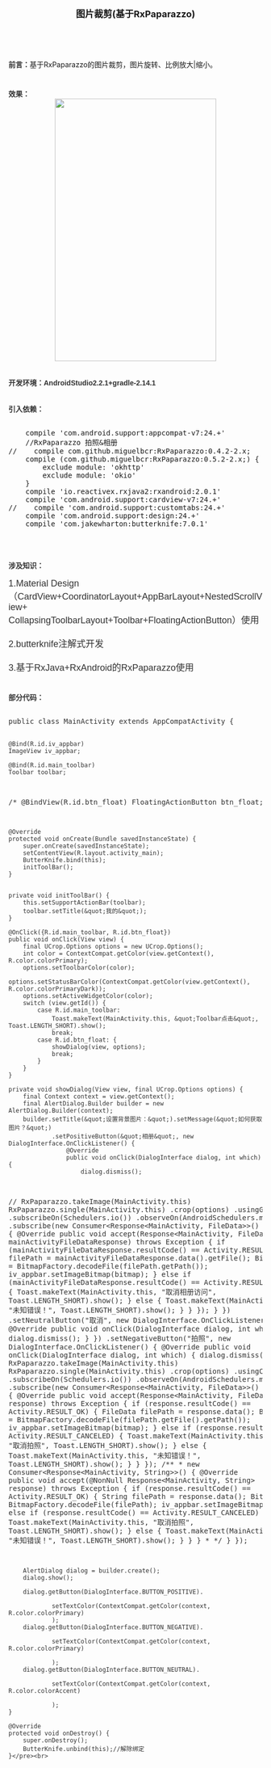 <!-- Baidu Button BEGIN -->
<div id="article_content" class="article_content">

<div style="text-align:center"><strong><span style="font-size:18px">图片裁剪(基于RxPaparazzo)</span></strong></div>
<div style="text-align:center"><strong><span style="font-size:18px"><br>
</span></strong></div>
<div style="text-align:center"><strong><span style="font-size:18px"><br>
</span></strong></div>
<div style="text-align:left"><br>
<br>
<strong><span style="font-size:14px"><span style="color:rgb(51,51,51); font-family:Arial; line-height:26px">前言</span><span style="color:rgb(51,51,51); font-family:Arial; line-height:26px">：</span></span></strong><span style="font-size:14px">基于RxPaparazzo的图片裁剪，图片旋转、比例放大|缩小。</span><br>
</div>
<div style="text-align:left"><span style="font-size:14px"><br>
</span></div>
<div style="text-align:left"><span style="font-size:14px"><br>
</span></div>
<div style="text-align:left"><span style="font-size:14px"><span style="color:rgb(51,51,51); font-family:&quot;Microsoft YaHei&quot;,Arial"><strong>效果：</strong></span><br>
</span></div>
<div style="text-align:center"><span style="font-size:14px"><span style="color:rgb(51,51,51); font-family:&quot;Microsoft YaHei&quot;,Arial"><strong><img src="http://img.blog.csdn.net/20170511105640724?watermark/2/text/aHR0cDovL2Jsb2cuY3Nkbi5uZXQvemhoX2NzZG5fYXJk/font/5a6L5L2T/fontsize/400/fill/I0JBQkFCMA==/dissolve/70/gravity/Center" width="320" height="520" alt=""><br>
</strong></span></span></div>
<div style="text-align:left"><span style="font-size:14px"><span style="color:rgb(51,51,51); font-family:&quot;Microsoft YaHei&quot;,Arial"><strong><br>
</strong></span></span></div>
<div style="text-align:left"><span style="font-size:14px"><span style="color:rgb(51,51,51); font-family:&quot;Microsoft YaHei&quot;,Arial"><strong><span style="color:rgb(51,51,51); font-family:&quot;Microsoft YaHei&quot;,Arial"><br>
</span></strong></span></span></div>
<div style="text-align:left"><span style="font-size:14px"><span style="color:rgb(51,51,51); font-family:&quot;Microsoft YaHei&quot;,Arial"><strong><span style="color:rgb(51,51,51); font-family:&quot;Microsoft YaHei&quot;,Arial">开发环境：AndroidStudio2.2.1&#43;gradle-2.14.1</span><br>
</strong></span></span></div>
<div style="text-align:left"><span style="font-size:14px"><span style="color:rgb(51,51,51); font-family:&quot;Microsoft YaHei&quot;,Arial"><strong><br>
</strong></span></span></div>
<div style="text-align:left"><span style="font-size:14px"><span style="color:rgb(51,51,51); font-family:&quot;Microsoft YaHei&quot;,Arial"><strong><br>
</strong></span></span></div>
<div style="text-align:left"><span style="font-size:14px"><span style="color:rgb(51,51,51); font-family:&quot;Microsoft YaHei&quot;,Arial"><strong>引入依赖：</strong></span></span></div>
<div style="text-align:left"><span style="font-size:14px"><span style="color:rgb(51,51,51); font-family:&quot;Microsoft YaHei&quot;,Arial"><strong><br>
</strong></span></span></div>
<div style="text-align:left"><span style="color:rgb(51,51,51); font-family:&quot;Microsoft YaHei&quot;,Arial"><strong></strong></span><pre name="code" class="java">
    compile 'com.android.support:appcompat-v7:24.+'
    //RxPaparazzo 拍照&amp;相册
//    compile com.github.miguelbcr:RxPaparazzo:0.4.2-2.x;
    compile (com.github.miguelbcr:RxPaparazzo:0.5.2-2.x;) {
        exclude module: 'okhttp'
        exclude module: 'okio'
    }
    compile 'io.reactivex.rxjava2:rxandroid:2.0.1'
    compile 'com.android.support:cardview-v7:24.+'
//    compile 'com.android.support:customtabs:24.+'
    compile 'com.android.support:design:24.+'
    compile 'com.jakewharton:butterknife:7.0.1'</pre><br>
<br>
</div>
<div style="text-align:left"><span style="font-size:14px"><span style="color:rgb(51,51,51); font-family:&quot;Microsoft YaHei&quot;,Arial"><strong><br>
</strong></span></span></div>
<div style="text-align:left"><span style="font-size:14px"><span style="color:rgb(51,51,51); font-family:&quot;Microsoft YaHei&quot;,Arial"><span style="color:rgb(51,51,51); font-family:&quot;Microsoft YaHei&quot;,Arial"><span style="font-family:Arial"><strong>涉及知识：</strong></span></span><br>
</span></span></div>
<div style="text-align:left"><span style="font-size:14px"><span style="color:rgb(51,51,51); font-family:&quot;Microsoft YaHei&quot;,Arial"><strong><span style="color:rgb(51,51,51); font-family:&quot;Microsoft YaHei&quot;,Arial; font-size:14px"><span style="font-family:Arial"><br>
</span></span></strong></span></span></div>
<div style="text-align:left"><span style="font-size:18px"><span style="color:rgb(51,51,51); font-family:&quot;Microsoft YaHei&quot;,Arial"><span style="color:rgb(51,51,51); font-family:&quot;Microsoft YaHei&quot;,Arial"><span style="font-family:Arial">1.Material Design（CardView&#43;CoordinatorLayout&#43;AppBarLayout&#43;</span></span></span><span style="color:rgb(51,51,51); font-family:&quot;Microsoft YaHei&quot;,Arial"><span style="font-family:Arial">NestedScrollView</span></span><span style="color:rgb(51,51,51); font-family:&quot;Microsoft YaHei&quot;,Arial"><span style="font-family:Arial">&#43;</span></span></span></div>
<div style="text-align:left"><span style="color:rgb(51,51,51); font-family:&quot;Microsoft YaHei&quot;,Arial"><span style="font-family:Arial"><span style="font-size:18px">CollapsingToolbarLayout&#43;Toolbar&#43;FloatingActionButton）使用</span></span></span></div>
<div style="text-align:left"><span style="color:rgb(51,51,51); font-family:&quot;Microsoft YaHei&quot;,Arial"><span style="font-family:Arial"><span style="font-size:18px"><br>
</span></span></span></div>
<div style="text-align:left"><span style="color:rgb(51,51,51); font-family:&quot;Microsoft YaHei&quot;,Arial"><span style="color:rgb(51,51,51); font-family:&quot;Microsoft YaHei&quot;,Arial"><span style="font-family:Arial"><span style="font-size:18px">2.butterknife注解式开发</span></span></span></span></div>
<div style="text-align:left"><span style="color:rgb(51,51,51); font-family:&quot;Microsoft YaHei&quot;,Arial"><span style="color:rgb(51,51,51); font-family:&quot;Microsoft YaHei&quot;,Arial"><span style="font-family:Arial"><span style="font-size:18px"><br>
</span></span></span></span></div>
<div style="text-align:left"><span style="color:rgb(51,51,51); font-family:&quot;Microsoft YaHei&quot;,Arial"><span style="color:rgb(51,51,51); font-family:&quot;Microsoft YaHei&quot;,Arial"><span style="font-family:Arial"><span style="font-size:18px">3.基于RxJava&#43;RxAndroid的RxPaparazzo使用</span></span></span></span></div>
<div style="text-align:left"><span style="color:rgb(51,51,51); font-family:&quot;Microsoft YaHei&quot;,Arial"><span style="color:rgb(51,51,51); font-family:&quot;Microsoft YaHei&quot;,Arial"><span style="font-family:Arial"><span style="font-size:18px"><br>
</span></span></span></span></div>
<div style="text-align:left"><span style="font-size:14px"><span style="color:rgb(51,51,51); font-family:&quot;Microsoft YaHei&quot;,Arial"><strong><span style="color:rgb(51,51,51); font-family:&quot;Microsoft YaHei&quot;,Arial; font-size:14px"><span style="font-family:Arial"><br>
</span></span></strong></span></span></div>
<div style="text-align:left"><span style="font-size:14px"><span style="color:rgb(51,51,51); font-family:&quot;Microsoft YaHei&quot;,Arial"><span style="font-weight:bold"><span style="color:rgb(51,51,51); font-family:&quot;Microsoft YaHei&quot;,Arial"><span style="font-family:Arial"><span style="color:rgb(51,51,51); font-family:&quot;Microsoft YaHei&quot;,Arial">部分代码：</span><br>
</span></span></span></span></span></div>
<div style="text-align:left"><span style="font-size:14px"><span style="color:rgb(51,51,51); font-family:&quot;Microsoft YaHei&quot;,Arial"><strong><span style="color:rgb(51,51,51); font-family:&quot;Microsoft YaHei&quot;,Arial; font-size:14px"><span style="font-family:Arial"><br>
</span></span></strong></span></span></div>
<div style="text-align:left"><span style="font-family:&quot;Microsoft YaHei&quot;,Arial"><strong><span style="font-family:&quot;Microsoft YaHei&quot;,Arial"><span style="font-family:Arial"></span></span></strong></span><pre name="code" class="java" style="color: rgb(51, 51, 51); font-size: 14px;">public class MainActivity extends AppCompatActivity {

    @Bind(R.id.iv_appbar)
    ImageView iv_appbar;

    @Bind(R.id.main_toolbar)
    Toolbar toolbar;

 /*   @BindView(R.id.btn_float)
    FloatingActionButton btn_float;*/

    @Override
    protected void onCreate(Bundle savedInstanceState) {
        super.onCreate(savedInstanceState);
        setContentView(R.layout.activity_main);
        ButterKnife.bind(this);
        initToolBar();
    }


    private void initToolBar() {
        this.setSupportActionBar(toolbar);
        toolbar.setTitle(&quot;我的&quot;);
    }

    @OnClick({R.id.main_toolbar, R.id.btn_float})
    public void onClick(View view) {
        final UCrop.Options options = new UCrop.Options();
        int color = ContextCompat.getColor(view.getContext(), R.color.colorPrimary);
        options.setToolbarColor(color);
        options.setStatusBarColor(ContextCompat.getColor(view.getContext(), R.color.colorPrimaryDark));
        options.setActiveWidgetColor(color);
        switch (view.getId()) {
            case R.id.main_toolbar:
                Toast.makeText(MainActivity.this, &quot;Toolbar点击&quot;, Toast.LENGTH_SHORT).show();
                break;
            case R.id.btn_float: {
                showDialog(view, options);
                break;
            }
        }
    }

    private void showDialog(View view, final UCrop.Options options) {
        final Context context = view.getContext();
        final AlertDialog.Builder builder = new AlertDialog.Builder(context);
        builder.setTitle(&quot;设置背景图片：&quot;).setMessage(&quot;如何获取图片？&quot;)
                .setPositiveButton(&quot;相册&quot;, new DialogInterface.OnClickListener() {
                    @Override
                    public void onClick(DialogInterface dialog, int which) {
                        dialog.dismiss();
//                        RxPaparazzo.takeImage(MainActivity.this)
                        RxPaparazzo.single(MainActivity.this)
                                .crop(options)
                                .usingGallery()
                                .subscribeOn(Schedulers.io())
                                .observeOn(AndroidSchedulers.mainThread())
                                .subscribe(new Consumer&lt;Response&lt;MainActivity, FileData&gt;&gt;() {
                                    @Override
                                    public void accept(Response&lt;MainActivity, FileData&gt; mainActivityFileDataResponse) throws Exception {
                                        if (mainActivityFileDataResponse.resultCode() == Activity.RESULT_OK) {
                                            File filePath = mainActivityFileDataResponse.data().getFile();
                                            Bitmap bitmap = BitmapFactory.decodeFile(filePath.getPath());
                                            iv_appbar.setImageBitmap(bitmap);
                                        } else if (mainActivityFileDataResponse.resultCode() == Activity.RESULT_CANCELED) {
                                            Toast.makeText(MainActivity.this, &quot;取消相册访问&quot;, Toast.LENGTH_SHORT).show();
                                        } else {
                                            Toast.makeText(MainActivity.this, &quot;未知错误！&quot;, Toast.LENGTH_SHORT).show();
                                        }
                                    }
                                });
                    }
                })
                .setNeutralButton(&quot;取消&quot;, new DialogInterface.OnClickListener() {
                    @Override
                    public void onClick(DialogInterface dialog, int which) {
                        dialog.dismiss();
                    }
                })
                .setNegativeButton(&quot;拍照&quot;, new DialogInterface.OnClickListener() {
                    @Override
                    public void onClick(DialogInterface dialog, int which) {
                        dialog.dismiss();
//                        RxPaparazzo.takeImage(MainActivity.this)
                        RxPaparazzo.single(MainActivity.this)
                                .crop(options)
                                .usingCamera()
                                .subscribeOn(Schedulers.io())
                                .observeOn(AndroidSchedulers.mainThread())
                                .subscribe(new Consumer&lt;Response&lt;MainActivity, FileData&gt;&gt;() {
                                    @Override
                                    public void accept(Response&lt;MainActivity, FileData&gt; response) throws Exception {
                                        if (response.resultCode() == Activity.RESULT_OK) {
                                            FileData filePath = response.data();
                                            Bitmap bitmap = BitmapFactory.decodeFile(filePath.getFile().getPath());
                                            iv_appbar.setImageBitmap(bitmap);
                                        } else if (response.resultCode() == Activity.RESULT_CANCELED) {
                                            Toast.makeText(MainActivity.this, &quot;取消拍照&quot;, Toast.LENGTH_SHORT).show();
                                        } else {
                                            Toast.makeText(MainActivity.this, &quot;未知错误！&quot;, Toast.LENGTH_SHORT).show();
                                        }
                                    }
                                });
                        /**
                         * new Consumer&lt;Response&lt;MainActivity, String&gt;&gt;() {
                        @Override public void accept(@NonNull Response&lt;MainActivity, String&gt; response) throws Exception {
                        if (response.resultCode() == Activity.RESULT_OK) {
                        String filePath = response.data();
                        Bitmap bitmap = BitmapFactory.decodeFile(filePath);
                        iv_appbar.setImageBitmap(bitmap);
                        } else if (response.resultCode() == Activity.RESULT_CANCELED) {
                        Toast.makeText(MainActivity.this, &quot;取消拍照&quot;, Toast.LENGTH_SHORT).show();
                        } else {
                        Toast.makeText(MainActivity.this, &quot;未知错误！&quot;, Toast.LENGTH_SHORT).show();
                        }
                        }
                        }
                         *
                         */
                    }
                });

        AlertDialog dialog = builder.create();
        dialog.show();

        dialog.getButton(DialogInterface.BUTTON_POSITIVE).

                setTextColor(ContextCompat.getColor(context, R.color.colorPrimary)
                );
        dialog.getButton(DialogInterface.BUTTON_NEGATIVE).

                setTextColor(ContextCompat.getColor(context, R.color.colorPrimary)

                );
        dialog.getButton(DialogInterface.BUTTON_NEUTRAL).

                setTextColor(ContextCompat.getColor(context, R.color.colorAccent)

                );
    }

    @Override
    protected void onDestroy() {
        super.onDestroy();
        ButterKnife.unbind(this);//解除绑定
    }</pre><br>
<span style="font-size:24px; color:#ff0000"><br>
</span></div>
   
</div>



<!-- Baidu Button END -->
